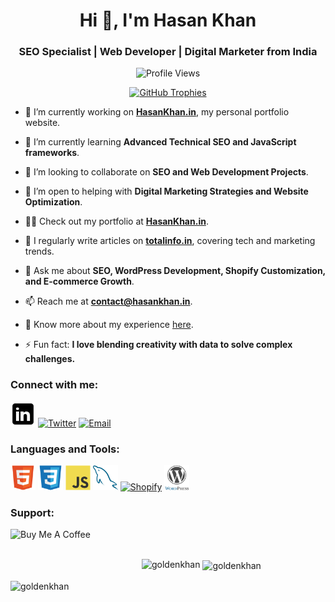 <h1 align="center">Hi 👋, I'm Hasan Khan</h1>
<h3 align="center">SEO Specialist | Web Developer | Digital Marketer from India</h3>

<p align="center">
  <img src="https://komarev.com/ghpvc/?username=goldenkhan&label=Profile%20Views&color=0e75b6&style=flat" alt="Profile Views" />
</p>

<p align="center">
  <a href="https://github.com/ryo-ma/github-profile-trophy">
    <img src="https://github-profile-trophy.vercel.app/?username=goldenkhan" alt="GitHub Trophies" />
  </a>
</p>

- 🔭 I’m currently working on **[HasanKhan.in](https://hasankhan.in)**, my personal portfolio website.

- 🌱 I’m currently learning **Advanced Technical SEO and JavaScript frameworks**.

- 👯 I’m looking to collaborate on **SEO and Web Development Projects**.

- 🤝 I’m open to helping with **Digital Marketing Strategies and Website Optimization**.

- 👨‍💻 Check out my portfolio at **[HasanKhan.in](https://hasankhan.in)**.

- 📝 I regularly write articles on **[totalinfo.in](https://totalinfo.in)**, covering tech and marketing trends.

- 💬 Ask me about **SEO, WordPress Development, Shopify Customization, and E-commerce Growth**.

- 📫 Reach me at **contact@hasankhan.in**.

- 📄 Know more about my experience [here](https://hasankhan.in/portfolio).

- ⚡ Fun fact: **I love blending creativity with data to solve complex challenges.**

<h3 align="left">Connect with me:</h3>
<p align="left">
  <a href="https://linkedin.com/in/hasan-khan-seo" target="_blank"><img src="https://raw.githubusercontent.com/simple-icons/simple-icons/develop/icons/linkedin.svg" alt="LinkedIn" width="40" height="40"/></a>
  <a href="https://twitter.com/goldenkhan" target="_blank"><img src="https://raw.githubusercontent.com/simple-icons/simple-icons/develop/icons/twitter.svg" alt="Twitter" width="40" height="40"/></a>
  <a href="mailto:contact@hasankhan.in" target="_blank"><img src="https://raw.githubusercontent.com/simple-icons/simple-icons/develop/icons/gmail.svg" alt="Email" width="40" height="40"/></a>
</p>

<h3 align="left">Languages and Tools:</h3>
<p align="left">
  <a href="https://developer.mozilla.org/en-US/docs/Web/HTML" target="_blank"><img src="https://raw.githubusercontent.com/devicons/devicon/master/icons/html5/html5-original.svg" alt="HTML5" width="40" height="40"/></a>
  <a href="https://developer.mozilla.org/en-US/docs/Web/CSS" target="_blank"><img src="https://raw.githubusercontent.com/devicons/devicon/master/icons/css3/css3-original.svg" alt="CSS3" width="40" height="40"/></a>
  <a href="https://developer.mozilla.org/en-US/docs/Web/JavaScript" target="_blank"><img src="https://raw.githubusercontent.com/devicons/devicon/master/icons/javascript/javascript-original.svg" alt="JavaScript" width="40" height="40"/></a>
  <a href="https://www.mysql.com/" target="_blank"><img src="https://raw.githubusercontent.com/devicons/devicon/master/icons/mysql/mysql-original.svg" alt="MySQL" width="40" height="40"/></a>
  <a href="https://www.shopify.com/" target="_blank"><img src="https://cdn.worldvectorlogo.com/logos/shopify.svg" alt="Shopify" width="40" height="40"/></a>
  <a href="https://wordpress.org/" target="_blank"><img src="https://raw.githubusercontent.com/devicons/devicon/master/icons/wordpress/wordpress-original.svg" alt="WordPress" width="40" height="40"/></a>
</p>

<h3 align="left">Support:</h3>
<p>
  <a href="https://www.buymeacoffee.com/hasankhan"><img align="left" src="https://cdn.buymeacoffee.com/buttons/v2/default-yellow.png" height="50" width="210" alt="Buy Me A Coffee" /></a>
</p><br><br>

<p><img align="left" src="https://github-readme-stats.vercel.app/api/top-langs?username=goldenkhan&show_icons=true&locale=en&layout=compact" alt="goldenkhan" /></p>

<p>&nbsp;<img align="center" src="https://github-readme-stats.vercel.app/api?username=goldenkhan&show_icons=true&locale=en" alt="goldenkhan" /></p>

<p><img align="center" src="https://github-readme-streak-stats.herokuapp.com/?user=goldenkhan&" alt="goldenkhan" /></p>
